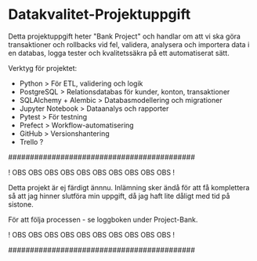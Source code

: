 # Datakvalitet-Projektuppgift

Detta projektuppgift heter "Bank Project" och handlar om att vi ska göra transaktioner och rollbacks vid fel, validera, analysera och importera data i en databas, logga tester och kvalitetssäkra på ett automatiserat sätt.

Verktyg för projektet:
- Python > För ETL, validering och logik
- PostgreSQL > Relationsdatabas för kunder, konton, transaktioner
- SQLAlchemy + Alembic > Databasmodellering och migrationer
- Jupyter Notebook > Dataanalys och rapporter
- Pytest > För testning
- Prefect > Workflow-automatisering
- GitHub > Versionshantering
- Trello ?

###########################################

! OBS OBS OBS OBS OBS OBS OBS OBS OBS OBS !

Detta projekt är ej färdigt ännnu. Inlämning sker ändå för att få komplettera så att jag hinner slutföra min uppgift, då jag haft lite dåligt med tid på sistone.

För att följa processen - se loggboken under Project-Bank.

! OBS OBS OBS OBS OBS OBS OBS OBS OBS OBS !

###########################################
